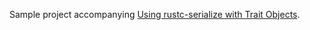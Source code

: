 Sample project accompanying [Using rustc-serialize with Trait Objects](http://jgallagher.github.io/2015/03/16/using-rustc-serialize-with-trait-objects/).
